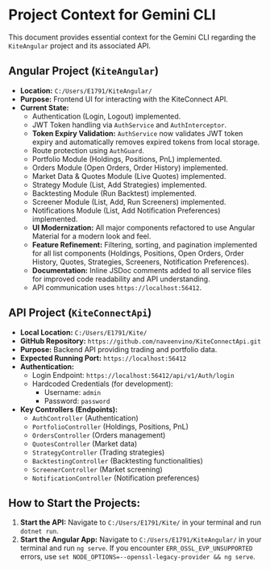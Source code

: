 # Project Context for Gemini CLI

This document provides essential context for the Gemini CLI regarding the `KiteAngular` project and its associated API.

## Angular Project (`KiteAngular`)

*   **Location:** `C:/Users/E1791/KiteAngular/`
*   **Purpose:** Frontend UI for interacting with the KiteConnect API.
*   **Current State:**
    *   Authentication (Login, Logout) implemented.
    *   JWT Token handling via `AuthService` and `AuthInterceptor`.
    *   **Token Expiry Validation:** `AuthService` now validates JWT token expiry and automatically removes expired tokens from local storage.
    *   Route protection using `AuthGuard`.
    *   Portfolio Module (Holdings, Positions, PnL) implemented.
    *   Orders Module (Open Orders, Order History) implemented.
    *   Market Data & Quotes Module (Live Quotes) implemented.
    *   Strategy Module (List, Add Strategies) implemented.
    *   Backtesting Module (Run Backtest) implemented.
    *   Screener Module (List, Add, Run Screeners) implemented.
    *   Notifications Module (List, Add Notification Preferences) implemented.
    *   **UI Modernization:** All major components refactored to use Angular Material for a modern look and feel.
    *   **Feature Refinement:** Filtering, sorting, and pagination implemented for all list components (Holdings, Positions, Open Orders, Order History, Quotes, Strategies, Screeners, Notification Preferences).
    *   **Documentation:** Inline JSDoc comments added to all service files for improved code readability and API understanding.
    *   API communication uses `https://localhost:56412`.

## API Project (`KiteConnectApi`)

*   **Local Location:** `C:/Users/E1791/Kite/`
*   **GitHub Repository:** `https://github.com/naveenvino/KiteConnectApi.git`
*   **Purpose:** Backend API providing trading and portfolio data.
*   **Expected Running Port:** `https://localhost:56412`
*   **Authentication:**
    *   Login Endpoint: `https://localhost:56412/api/v1/Auth/login`
    *   Hardcoded Credentials (for development):
        *   Username: `admin`
        *   Password: `password`
*   **Key Controllers (Endpoints):**
    *   `AuthController` (Authentication)
    *   `PortfolioController` (Holdings, Positions, PnL)
    *   `OrdersController` (Orders management)
    *   `QuotesController` (Market data)
    *   `StrategyController` (Trading strategies)
    *   `BacktestingController` (Backtesting functionalities)
    *   `ScreenerController` (Market screening)
    *   `NotificationController` (Notification preferences)

## How to Start the Projects:

1.  **Start the API:** Navigate to `C:/Users/E1791/Kite/` in your terminal and run `dotnet run`.
2.  **Start the Angular App:** Navigate to `C:/Users/E1791/KiteAngular/` in your terminal and run `ng serve`. If you encounter `ERR_OSSL_EVP_UNSUPPORTED` errors, use `set NODE_OPTIONS=--openssl-legacy-provider && ng serve`.
